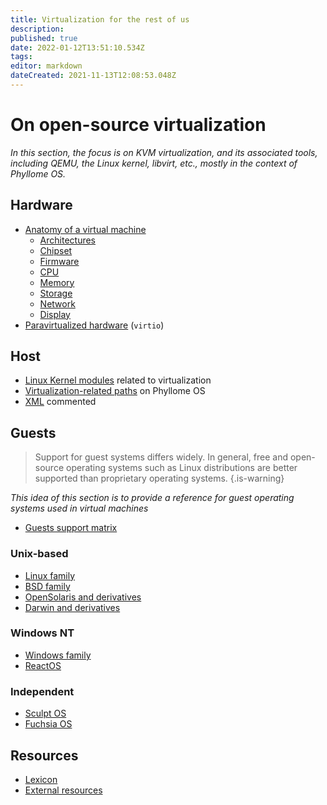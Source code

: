 ```yaml
---
title: Virtualization for the rest of us
description: 
published: true
date: 2022-01-12T13:51:10.534Z
tags: 
editor: markdown
dateCreated: 2021-11-13T12:08:53.048Z
---
```


# On open-source virtualization

*In this section, the focus is on KVM virtualization, and its associated tools, including QEMU, the Linux kernel, libvirt, etc., mostly in the context of Phyllome OS.* 

## Hardware

* [Anatomy of a virtual machine](/virt/vm)
	* [Architectures](/virt/architectures)
	* [Chipset](/virt/chipset)
  * [Firmware](/virt/firmware)
  * [CPU](/virt/cpu)
  * [Memory](/virt/memory)
  * [Storage](/virt/storage)
  * [Network](/virt/network)
  * [Display](/virt/display)
* [Paravirtualized hardware](/virt/virtio) (`virtio`)

## Host

* [Linux Kernel modules](/virt/kernel-modules) related to virtualization
* [Virtualization-related paths](/virt/linux-paths) on Phyllome OS
* [XML](/virt/xml) commented

## Guests

> Support for guest systems differs widely. In general, free and open-source operating systems such as Linux distributions are better supported than proprietary operating systems.
{.is-warning}

*This idea of this section is to provide a reference for guest operating systems used in virtual machines*

* [Guests support matrix](/virt/guests)

### Unix-based

* [Linux family](/virt/linux)
* [BSD family](/virt/bsd)
* [OpenSolaris and derivatives](/virt/opensolaris)
* [Darwin and derivatives](/virt/darwin)

### Windows NT
	
* [Windows family](/virt/windows)
* [ReactOS](/virt/reactos)

### Independent

* [Sculpt OS](/virt/sculpt-os)
* [Fuchsia OS](/virt/fuchsia-os)

## Resources

* [Lexicon](/virt/lexicon) 
* [External resources](/virt/resources)